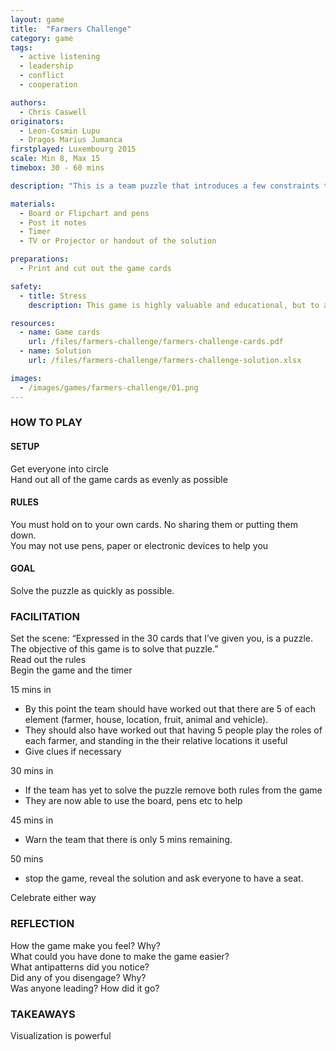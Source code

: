 ```yaml
---
layout: game
title:  "Farmers Challenge"
category: game
tags:
  - active listening
  - leadership
  - conflict
  - cooperation

authors: 
  - Chris Caswell
originators: 
  - Leon-Cosmin Lupu 
  - Dragos Marius Jumanca
firstplayed: Luxembourg 2015
scale: Min 8, Max 15
timebox: 30 - 60 mins

description: "This is a team puzzle that introduces a few constraints to emphasise the need to cooperate, to collaborate and most importantly to listen. It can be used to assess a team's dynamic, to identify current or potential leaders and to simply build culture within a team."

materials:
  - Board or Flipchart and pens
  - Post it notes
  - Timer
  - TV or Projector or handout of the solution

preparations:
  - Print and cut out the game cards

safety:
  - title: Stress
    description: This game is highly valuable and educational, but to achieve this it creates an environment of stress, frustration and conflict. Be sure that is it safe for your team to experience these emotions and take the to follow this game with a team building exercise.

resources:
  - name: Game cards
    url: /files/farmers-challenge/farmers-challenge-cards.pdf
  - name: Solution
    url: /files/farmers-challenge/farmers-challenge-solution.xlsx

images:
  - /images/games/farmers-challenge/01.png
---
```



### HOW TO PLAY

#### SETUP
Get everyone into circle  
Hand out all of the game cards as evenly as possible  

#### RULES
You must hold on to your own cards. No sharing them or putting them down.  
You may not use pens, paper or electronic devices to help you   

#### GOAL
Solve the puzzle as quickly as possible.  


### FACILITATION

Set the scene: “Expressed in the 30 cards that I’ve given you, is a puzzle. The objective of this game is to solve that puzzle.”  
Read out the rules  
Begin the game and the timer  

15 mins in  

* By this point the team should have worked out that there are 5 of each element (farmer, house, location, fruit, animal and vehicle). 
* They should also have worked out that having 5 people play the roles of each farmer, and standing in the their relative locations it useful
* Give clues if necessary  

30 mins in  

* If the team has yet to solve the puzzle remove both rules from the game
* They are now able to use the board, pens etc to help

45 mins in

* Warn the team that there is only 5 mins remaining.

50 mins 

* stop the game, reveal the solution and ask everyone to have a seat. 

Celebrate either way


### REFLECTION
How the game make you feel? Why?  
What could you have done to make the game easier?  
What antipatterns did you notice?  
Did any of you disengage? Why?  
Was anyone leading? How did it go?  


### TAKEAWAYS
Visualization is powerful  
